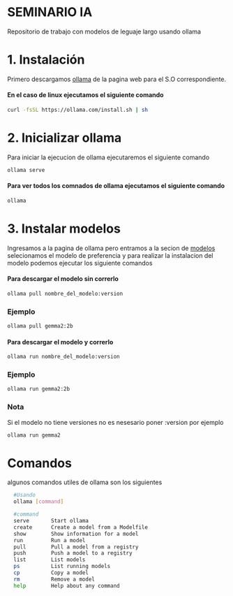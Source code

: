# SEMINARIO IA

Repositorio de trabajo con modelos de leguaje largo usando ollama

# 1. Instalación
Primero descargamos [ollama](https://ollama.com/download) de la pagina web para el S.O correspondiente.

#### En el caso de linux ejecutamos el siguiente comando

```bash
curl -fsSL https://ollama.com/install.sh | sh
```
# 2. Inicializar ollama

Para iniciar la ejecucion de ollama ejecutaremos el siguiente comando

```bash
ollama serve
```
#### Para ver todos los comnados de ollama ejecutamos el siguiente comando

```bash
ollama
```

# 3. Instalar modelos
Ingresamos a la pagina de ollama pero entramos a la secion de [modelos](https://ollama.com/library) selecionamos el modelo de preferencia y para realizar la instalacion del modelo podemos ejecutar los siguiente comandos

#### Para descargar el modelo sin correrlo 

```bash
ollama pull nombre_del_modelo:version
```
### Ejemplo
```bash
ollama pull gemma2:2b
```
#### Para descargar el modelo y correrlo 

```bash
ollama run nombre_del_modelo:version
```
### Ejemplo
```bash
ollama run gemma2:2b
```

### Nota
Si el modelo no tiene versiones no es nesesario poner :version por ejemplo

```bash
ollama run gemma2
```

# Comandos

algunos comandos utiles de ollama son los siguientes
```bash
  #Usando
  ollama [command]

  #command
  serve       Start ollama
  create      Create a model from a Modelfile
  show        Show information for a model
  run         Run a model
  pull        Pull a model from a registry
  push        Push a model to a registry
  list        List models
  ps          List running models
  cp          Copy a model
  rm          Remove a model
  help        Help about any command
```